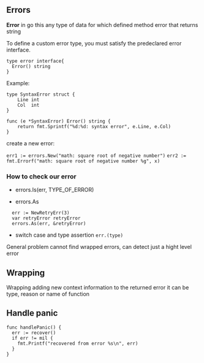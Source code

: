 ## Errors


**Error** in go this any type of data for which defined method error that returns string 

To define a custom error type, you must satisfy the predeclared error interface.


```
type error interface{
  Error() string
}
```

Example:

```
type SyntaxError struct {
	Line int
	Col  int
}

func (e *SyntaxError) Error() string {
	return fmt.Sprintf("%d:%d: syntax error", e.Line, e.Col)
}
```


create a new error:

`err1 := errors.New("math: square root of negative number")`
`err2 := fmt.Errorf("math: square root of negative number %g", x)`

### How to check our error

- errors.Is(err, TYPE_OF_ERROR)

- errors.As

```
  err := NewRetryErr(3)
  var retryError retryError
  errors.As(err, &retryError)
  ```


- switch case and type assertion 
`err.(type)`

General problem cannot find wrapped errors, can detect just a hight level error

## Wrapping

Wrapping adding new context information to the returned error
it can be type, reason or name of function


## Handle panic

```
func handlePanic() {
  err := recover()
  if err != mil {
    fmt.Printf("recovered from error %s\n", err)
  }
}
```